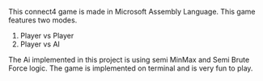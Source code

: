 This connect4 game is made in Microsoft Assembly Language. This game features two modes.
1. Player vs Player
2. Player vs AI
   
The Ai implemented in this project is using semi MinMax and Semi Brute Force logic. The game is implemented on terminal and is very fun to play.
